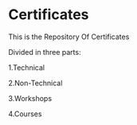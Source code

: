 # Certificates
This is the Repository Of Certificates

Divided in three parts:

1.Technical

2.Non-Technical

3.Workshops

4.Courses
